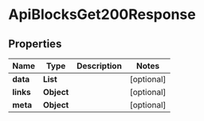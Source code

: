 

# ApiBlocksGet200Response


## Properties

| Name | Type | Description | Notes |
|------------ | ------------- | ------------- | -------------|
|**data** | **List** |  |  [optional] |
|**links** | **Object** |  |  [optional] |
|**meta** | **Object** |  |  [optional] |



